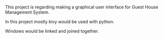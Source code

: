 This project is regarding making a graphical user interface for Guest House Management System.

In this project mostly kivy would be used with python.

Windows would be linked and joined together.
